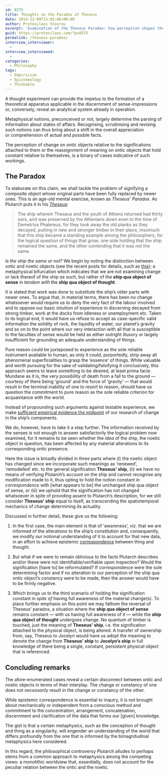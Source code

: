 ```yaml
---
id: 8375
title: Thoughts on the Paradox of Theseus
date: 2014-12-09T13:03:06+00:00
author: Protesilaos Stavrou
excerpt: 'Examination of the Theseus Paradox: how perception shapes the understanding of the world and what is the dynamic between objects of sense and of thought.'
guid: https://protesilaos.com/?p=8375
permalink: /theseus-paradox/
interview_interviewer:
  - 
interview_interviewed:
  - 
categories:
  - Philosophy
tags:
  - Empiricism
  - Epistemology
  - Thinkable
---
```

A thought experiment can provide the impetus to the formation of a theoretical apparatus applicable in the discernment of sense-impressions or, conversely, reveal an analytical system already in operation.

Metaphysical notions, preconceived or not, largely determine the parsing of information about states of affairs. Recognising, scrutinising and revising such notions can thus bring about a shift in the overall appreciation or comprehension of actual and possible facts.

The perception of change on ontic objects relative to the significations attached to them or the reassignment of meaning on ontic objects that hold constant relative to themselves, is a binary of cases indicative of such workings.

## The Paradox

To elaborate on this claim, we shall tackle the problem of signifying a composite object whose original parts have been fully replaced by newer ones. This is an age-old mental exercise, known as _Theseus&#8217; Paradox_. As Plutarch puts it in his <a title="Plutarch's Theseus" href="http://classics.mit.edu/Plutarch/theseus.html" target="_blank"><em>Theseus</em></a>:

> The ship wherein Theseus and the youth of Athens returned had thirty oars, and was preserved by the Athenians down even to the time of Demetrius Phalereus, for they took away the old planks as they decayed, putting in new and stronger timber in their place, insomuch that this ship became a standing example among the philosophers, for the logical question of things that grow; one side holding that the ship remained the same, and the other contending that it was not the same.

_Is the ship the same or not?_ We begin by noting the distinction between ontic and noetic objects (see the recent posts for details, such as <a title="On the interobjective aspect of politics" href="https://protesilaos.com/interobjective-politics/" target="_blank">this</a>); a metaphysical bifurcation which indicates that we are not examining change or lack thereof of the ship _as such_, but rather of the **ship qua object of sense** _in tandem with_ the **ship qua object of thought**.

It is stated that work was done to substitute the ship&#8217;s older parts with newer ones. To argue that, in material terms, there has been no change whatsoever would require us to deny the very fact of the labour involved and to oppose our basic intuition of experience in discerning decayed from strong timber, work at the docks from idleness or unemployment etc. Taken to its logical end, it would have us refuse to accept as case-specific valid information the solidity of rock, the liquidity of water, our planet&#8217;s gravity and so on to the point where our very interaction with all that is susceptible to the faculties of sense would be held as either outright illusory or largely insufficient for grounding an adequate understanding of things.

Pure reason could be juxtaposed to experience as the sole reliable instrument available to human, as only it could, purportedly, strip away all phenomenal superficialities to grasp the &#8216;essence&#8217; of things. While valuable and worth pursuing for the sake of validating/falsifying it conclusively, this approach seems to leave something to be desired, at least prima facie. Mundane as it is, the very possibility of death from a fall to the ground — courtesy of there being &#8216;ground&#8217; and the force of &#8216;gravity&#8217; — that would result in the terminal inability of one to resort to reason, should have us question the commitment to pure reason as the sole reliable criterion for acquaintance with the world.

Instead of propounding such arguments against testable experience, we make [sufficient empirical evidence the midpoint](https://protesilaos.com/empirical-research-method/ "On empirical research and its method") of our research of change in the ship&#8217;s components.

We do, however, have to take it a step further. The information received by the senses is not enough to answer satisfactorily the logical problem now examined, for it remains to be seen whether the _idea_ of the ship, the noetic object in question, has been affected by any material alterations to its corresponding ontic presence.

Here the issue is broadly divided in three parts where (i) the noetic object has changed since we incorporate such meanings as &#8216;renewed&#8217;, &#8216;remodelled&#8217; etc. to the general signification **Theseus&#8217; ship**, (ii) we have no means of verifying Plutarch&#8217;s account on the ship and cannot recognise any modification made to it, thus opting to hold the notion constant _in correspondence_ with [what appears to be] the unchanged ship qua object of sense, or (iii) we uphold that the signification has not changed whatsoever in spite of providing assent to Plutarch&#8217;s description, for we still consider **Theseus&#8217; ship** equal to itself, as transcending the spatiotemporal mechanics of change determining its actuality.

Discussed in further detail, these give us the following:

1. In the first case, the main element is that of &#8216;awareness&#8217;, viz. that we are informed of the alterations to the ship&#8217;s constitution and, consequently, we modify our notional understanding of it to account for that new data, in an effort to achieve epistemic [correspondence](https://protesilaos.com/comment-correspondence/ "Comment on Correspondence") between thing and thought.

2. But what if we were to remain oblivious to the facts Plutarch describes and/or these were not identifiable/verifiable upon inspection? Would the signification [have to] be reformulated? If correspondence were the sole determining factor and if no alteration to our perception of the ship qua ontic object&#8217;s constancy were to be made, then the answer would have to be firmly negative.

3. Which brings us to the third scenario of holding the signification constant _in spite of_ having full awareness of the material change(s). To place further emphasis on this point we may fathom the reversal of Theseus&#8217; paradox, a situation where the **ship qua object of sense** remains constant — with us having full awareness of it — while the **ship qua object of thought** undergoes change. No quantum of timber is touched, just the meaning of **Theseus&#8217; ship**, i.e. the signification attached to the physical object, is being altered. A transfer of ownership from, say, Theseus to Jocelyn would have us adopt the meaning to denote the change from **Theseus&#8217; ship** to **Jocelyn&#8217;s ship** in full knowledge of there being a single, constant, persistent physical object that is referenced.

## Concluding remarks

The afore-enumerated cases reveal a certain disconnect between ontic and noetic objects in terms of their interplay. The change or constancy of one does not _necessarily_ result in the change or constancy of the other.

While epistemic correspondence is essential to inquiry, it is not brought about mechanically or independent from a conscious method and commitment to the concentration, arrangement, concatenation, discernment and clarification of the data that forms our [given] knowledge.

The gist is that a certain metaphysics, such as the conception of thought and thing as a singularity, will engender an understanding of the world that differs profoundly from the one that is informed by the bimagnitudinal metaphysics here considered.

In this regard, the philosophical controversy Plutarch alludes to perhaps stems from a common approach to metaphysics among the competing views: a monolithic worldview that, essentially, does not account for the peculiar relation between the ontic and the noetic.